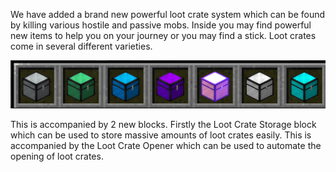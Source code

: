 We have added a brand new powerful loot crate system which can be found by killing various hostile and passive mobs. Inside you may find powerful new items to help you on your journey or you may find a stick. Loot crates come in several different varieties.

![](crate.png)

This is accompanied by 2 new blocks. Firstly the Loot Crate Storage block which can be used to store massive amounts of loot crates easily. This is accompanied by the Loot Crate Opener which can be used to automate the opening of loot crates.